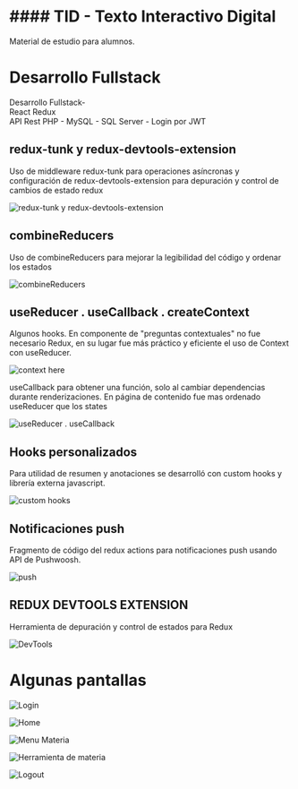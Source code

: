 # #### TID - Texto Interactivo Digital

Material de estudio para alumnos.


# Desarrollo Fullstack
Desarrollo Fullstack-  
React Redux  
API Rest PHP - MySQL - SQL Server - Login por JWT

## redux-tunk y redux-devtools-extension

Uso de middleware redux-tunk para operaciones asíncronas y configuración de redux-devtools-extension para depuración y control de cambios de estado redux

![redux-tunk y redux-devtools-extension](http://167.250.5.42/~alez/cv/tid/2.png)


## combineReducers

Uso de combineReducers para mejorar la legibilidad del código y ordenar los estados

![combineReducers](http://167.250.5.42/~alez/cv/tid/1.png)

## useReducer . useCallback . createContext

Algunos hooks. En componente de "preguntas contextuales" no fue necesario Redux, en su lugar fue más práctico y eficiente el uso de Context con useReducer.

![context here](http://167.250.5.42/~alez/cv/tid/4.png)

useCallback para obtener una función, solo al cambiar dependencias durante renderizaciones.
En página de contenido fue mas ordenado useReducer que los states

![useReducer . useCallback](http://167.250.5.42/~alez/cv/tid/3.png)

## Hooks personalizados

Para utilidad de resumen y anotaciones se desarrolló con custom hooks y librería externa javascript.

![custom hooks](http://167.250.5.42/~alez/cv/tid/44.png)

## Notificaciones push

Fragmento de código del redux actions para notificaciones push usando API de Pushwoosh.

![push](http://167.250.5.42/~alez/tid/55.png)


## REDUX DEVTOOLS EXTENSION

Herramienta de depuración y control de estados para Redux

![DevTools](http://167.250.5.42/~alez/tid/9.png)


# Algunas pantallas

![Login](http://167.250.5.42/~alez/cv/tid/10.png)

![Home](http://167.250.5.42/~alez/cv/tid/11.png)

![Menu Materia](http://167.250.5.42/~alez/cv/tid/6.png)

![Herramienta de materia](http://167.250.5.42/~alez/cv/tid/5.png)

![Logout](http://167.250.5.42/~alez/cv/tid/8.png)

